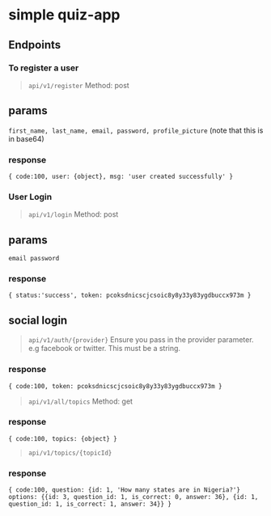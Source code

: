 # simple quiz-app

## Endpoints

### To register a user
> `api/v1/register`
Method: post

## params
`first_name,
last_name,
email,
password,
profile_picture` (note that this is in base64)

### response
`{
  code:100,
  user: {object},
  msg: 'user created successfully'
  }`

### User Login
> `api/v1/login`
Method: post

## params
`email
password`

### response
`{
  status:'success',
  token: pcoksdnicscjcsoic8y8y33y83ygdbuccx973m
  }`

## social login
  > `api/v1/auth/{provider}`
  Ensure you pass in the provider parameter. e.g facebook or twitter. This must be a string.

### response
`{
  code:100,
  token: pcoksdnicscjcsoic8y8y33y83ygdbuccx973m
  }`

  > `api/v1/all/topics`
  Method: get

### response
`{
  code:100,
  topics: {object}
  }`

  > `api/v1/topics/{topicId}`

### response
  `{
  code:100,
  question: {id: 1, 'How many states are in Nigeria?'}
  options: {{id: 3, question_id: 1, is_correct: 0, answer: 36}, {id: 1, question_id: 1, is_correct: 1, answer: 34}}
  }`
